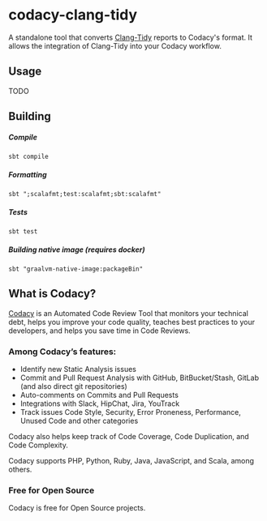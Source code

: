 # codacy-clang-tidy

A standalone tool that converts [Clang-Tidy](https://clang.llvm.org/extra/clang-tidy/)
reports to Codacy's format. It allows the integration of Clang-Tidy into your Codacy workflow.

## Usage

TODO

## Building

##### Compile

`sbt compile`

##### Formatting

`sbt ";scalafmt;test:scalafmt;sbt:scalafmt"`

##### Tests

`sbt test`

##### Building native image (requires docker)

`sbt "graalvm-native-image:packageBin"`

## What is Codacy?

[Codacy](https://www.codacy.com/) is an Automated Code Review Tool that monitors your technical debt, helps you improve your code quality, teaches best practices to your developers, and helps you save time in Code Reviews.

### Among Codacy’s features:

- Identify new Static Analysis issues
- Commit and Pull Request Analysis with GitHub, BitBucket/Stash, GitLab (and also direct git repositories)
- Auto-comments on Commits and Pull Requests
- Integrations with Slack, HipChat, Jira, YouTrack
- Track issues Code Style, Security, Error Proneness, Performance, Unused Code and other categories

Codacy also helps keep track of Code Coverage, Code Duplication, and Code Complexity.

Codacy supports PHP, Python, Ruby, Java, JavaScript, and Scala, among others.

### Free for Open Source

Codacy is free for Open Source projects.
